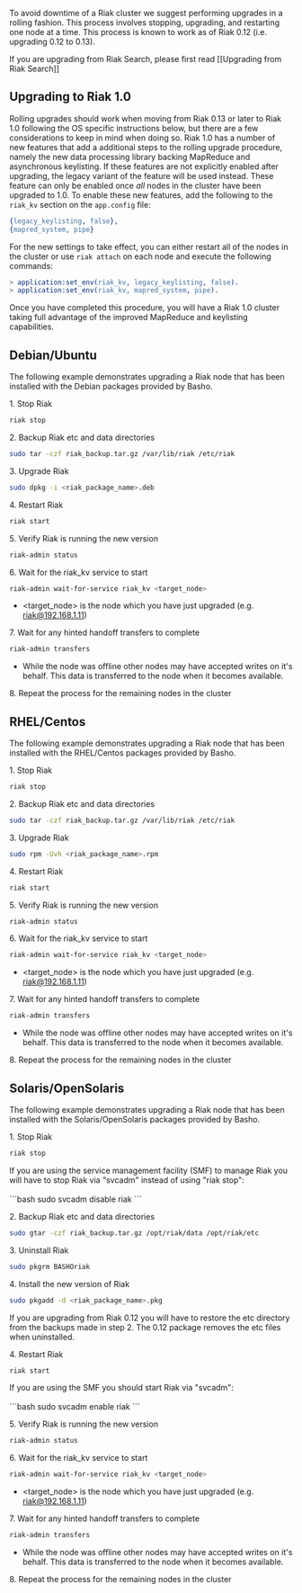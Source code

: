To avoid downtime of a Riak cluster we suggest performing upgrades in a rolling
fashion. This process involves stopping, upgrading, and restarting one node at a
time. This process is known to work as of Riak 0.12 (i.e. upgrading 0.12 to
0.13).

<div class="note">If you are upgrading from Riak Search, please first read
[[Upgrading from Riak Search]]
</div>


<div id="toc"></div>

## Upgrading to Riak 1.0

Rolling upgrades should work when moving from Riak 0.13 or later to Riak 1.0 following the OS specific instructions below, but there are a few considerations to keep in mind when doing so. Riak 1.0 has a number of new features that add a additional steps to the rolling upgrade procedure, namely the new data processing library backing MapReduce and asynchronous keylisting. If these features are not explicitly enabled after upgrading, the legacy variant of the feature will be used instead. These feature can only be enabled once *all* nodes in the cluster have been upgraded to 1.0. To enable these new features, add the following to the `riak_kv` section on the `app.config` file:

```erlang
{legacy_keylisting, false},
{mapred_system, pipe}
```

For the new settings to take effect, you can either restart all of the nodes in the cluster or use `riak attach` on each node and execute the following commands:

```erlang
> application:set_env(riak_kv, legacy_keylisting, false).
> application:set_env(riak_kv, mapred_system, pipe).
```

Once you have completed this procedure, you will have a Riak 1.0 cluster taking full advantage of the improved MapReduce and keylisting capabilities.

## Debian/Ubuntu

The following example demonstrates upgrading a Riak node that has been installed
with the Debian packages provided by Basho.

1\. Stop Riak

```bash
riak stop
```


2\. Backup Riak etc and data directories

```bash
sudo tar -czf riak_backup.tar.gz /var/lib/riak /etc/riak
```


3\. Upgrade Riak

```bash
sudo dpkg -i <riak_package_name>.deb
```


4\. Restart Riak

```bash
riak start
```


5\. Verify Riak is running the new version

```bash
riak-admin status
```


6\. Wait for the riak_kv service to start

```bash
riak-admin wait-for-service riak_kv <target_node>
```


* &lt;target_node&gt; is the node which you have just upgraded (e.g.
riak@192.168.1.11)

7\. Wait for any hinted handoff transfers to complete

```bash
riak-admin transfers
```


* While the node was offline other nodes may have accepted writes on it's
behalf. This data is transferred to the node when it becomes available.

8\. Repeat the process for the remaining nodes in the cluster


## RHEL/Centos

The following example demonstrates upgrading a Riak node that has been installed
with the RHEL/Centos packages provided by Basho.

1\. Stop Riak

```bash
riak stop
```


2\. Backup Riak etc and data directories

```bash
sudo tar -czf riak_backup.tar.gz /var/lib/riak /etc/riak
```


3\. Upgrade Riak

```bash
sudo rpm -Uvh <riak_package_name>.rpm
```


4\. Restart Riak

```bash
riak start
```


5\. Verify Riak is running the new version

```bash
riak-admin status
```


6\. Wait for the riak_kv service to start

```bash
riak-admin wait-for-service riak_kv <target_node>
```


* &lt;target_node&gt; is the node which you have just upgraded (e.g.
riak@192.168.1.11)

7\. Wait for any hinted handoff transfers to complete

```bash
riak-admin transfers
```


* While the node was offline other nodes may have accepted writes on it's
behalf. This data is transferred to the node when it becomes available.

8\. Repeat the process for the remaining nodes in the cluster


## Solaris/OpenSolaris

The following example demonstrates upgrading a Riak node that has been installed
with the Solaris/OpenSolaris packages provided by Basho.

1\. Stop Riak

```bash
riak stop
```



<div class="note">If you are using the service management facility (SMF) to
manage Riak you will have to stop Riak via "svcadm" instead of using "riak
stop":
<br /><br />
```bash
sudo svcadm disable riak
```
</div>


2\. Backup Riak etc and data directories

```bash
sudo gtar -czf riak_backup.tar.gz /opt/riak/data /opt/riak/etc
```


3\. Uninstall Riak

```bash
sudo pkgrm BASHOriak
```


4\. Install the new version of Riak

```bash
sudo pkgadd -d <riak_package_name>.pkg
```



<div class="note">If you are upgrading from Riak 0.12 you will have to restore
the etc directory from the backups made in step 2. The 0.12 package removes the
etc files when uninstalled.</div>


4\. Restart Riak

```bash
riak start
```



<div class="note">If you are using the SMF you should start Riak via "svcadm":
<br /><br />
```bash
sudo svcadm enable riak
```
</div>


5\. Verify Riak is running the new version

```bash
riak-admin status
```


6\. Wait for the riak_kv service to start

```bash
riak-admin wait-for-service riak_kv <target_node>
```


* &lt;target_node&gt; is the node which you have just upgraded (e.g.
riak@192.168.1.11)

7\. Wait for any hinted handoff transfers to complete

```bash
riak-admin transfers
```


* While the node was offline other nodes may have accepted writes on it's
behalf. This data is transferred to the node when it becomes available.

8\. Repeat the process for the remaining nodes in the cluster